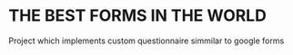 # THE BEST FORMS IN THE WORLD
Project which implements custom questionnaire simmilar to google forms
